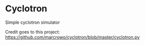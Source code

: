 # Cyclotron
Simple cyclotron simulator

Credit goes to this project: https://github.com/marcrowo/cyclotron/blob/master/cyclotron.py
